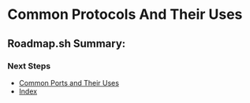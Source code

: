 # Common Protocols And Their Uses

## Roadmap.sh Summary:

### Next Steps
- [Common Ports and Their Uses](https://github.com/Sisu-Sus/CyberSec-RoadMap/blob/main/Networking_Knowledge/Common_Ports_And_Their_Uses.md)
- [Index](https://github.com/Sisu-Sus/CyberSec-RoadMap/blob/main/index.md)

